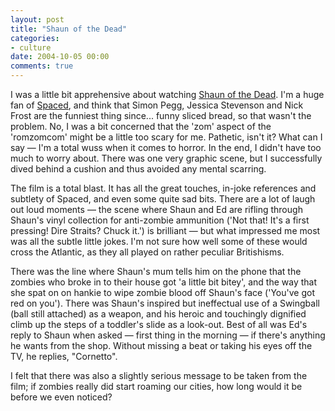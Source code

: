 ```yaml
---
layout: post
title: "Shaun of the Dead"
categories:
- culture
date: 2004-10-05 00:00
comments: true
---
```


<p>I was a little bit apprehensive about watching <a href="http://uip.co.uk/romzom/">Shaun of the Dead</a>. I'm a huge fan of <a href="http://www.spaced-out.org.uk/">Spaced</a>, and think that Simon Pegg, Jessica Stevenson and Nick Frost are the funniest thing since... funny sliced bread, so that wasn't the problem. No, I was a bit concerned that the 'zom' aspect of the 'romzomcom' might be a little too scary for me. Pathetic, isn't it? What can I say &mdash; I'm a total wuss when it comes to horror. In the end, I didn't have too much to worry about. There was one very graphic scene, but I successfully dived behind a cushion and thus avoided any mental scarring.</p>

<p>The film is a total blast. It has all the great touches, in-joke references and subtlety of Spaced, and even some quite sad bits. There are a lot of laugh out loud moments &mdash; the scene where Shaun and Ed are rifling through Shaun's vinyl collection for anti-zombie ammunition ('Not that! It's a first pressing! Dire Straits? Chuck it.') is brilliant &mdash; but what impressed me most was all the subtle little jokes. I'm not sure how well some of these would cross the Atlantic, as they all played on rather peculiar Britishisms.</p>

<p>There was the line where Shaun's mum tells him on the phone that the zombies who broke in to their house got 'a little bit bitey', and the way that she spat on on hankie to wipe zombie blood off Shaun's face ('You've got red on you'). There was Shaun's inspired but ineffectual use of a Swingball (ball still attached) as a weapon, and his heroic and touchingly dignified climb up the steps of a toddler's slide as a look-out. Best of all was Ed's reply to Shaun when asked &mdash; first thing in the morning &mdash; if there's anything he wants from the shop. Without missing a beat or taking his eyes off the TV, he replies, "Cornetto".</p>

<p>I felt that there was also a slightly serious message to be taken from the film; if zombies really did start roaming our cities, how long would it be before we even noticed?</p>
